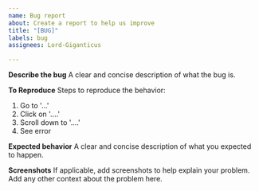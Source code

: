 ```yaml
---
name: Bug report
about: Create a report to help us improve
title: "[BUG]"
labels: bug
assignees: Lord-Giganticus

---
```


**Describe the bug**
A clear and concise description of what the bug is.

**To Reproduce**
Steps to reproduce the behavior:
1. Go to '...'
2. Click on '....'
3. Scroll down to '....'
4. See error

**Expected behavior**
A clear and concise description of what you expected to happen.

**Screenshots**
If applicable, add screenshots to help explain your problem.
Add any other context about the problem here.

